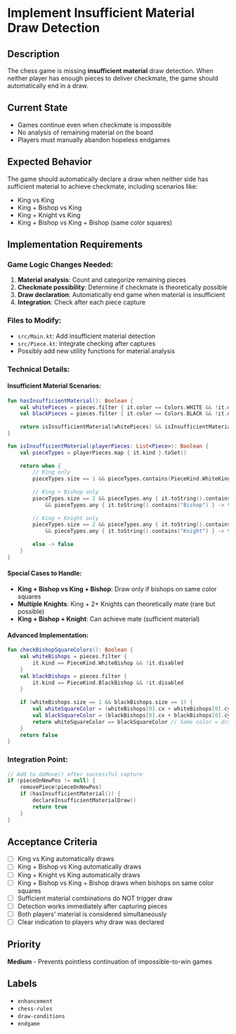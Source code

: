 # Implement Insufficient Material Draw Detection

## Description
The chess game is missing **insufficient material** draw detection. When neither player has enough pieces to deliver checkmate, the game should automatically end in a draw.

## Current State
- Games continue even when checkmate is impossible
- No analysis of remaining material on the board
- Players must manually abandon hopeless endgames

## Expected Behavior
The game should automatically declare a draw when neither side has sufficient material to achieve checkmate, including scenarios like:
- King vs King
- King + Bishop vs King  
- King + Knight vs King
- King + Bishop vs King + Bishop (same color squares)

## Implementation Requirements

### Game Logic Changes Needed:
1. **Material analysis**: Count and categorize remaining pieces
2. **Checkmate possibility**: Determine if checkmate is theoretically possible
3. **Draw declaration**: Automatically end game when material is insufficient
4. **Integration**: Check after each piece capture

### Files to Modify:
- `src/Main.kt`: Add insufficient material detection
- `src/Piece.kt`: Integrate checking after captures
- Possibly add new utility functions for material analysis

### Technical Details:

#### Insufficient Material Scenarios:
```kotlin
fun hasInsufficientMaterial(): Boolean {
    val whitePieces = pieces.filter { it.color == Colors.WHITE && !it.disabled }
    val blackPieces = pieces.filter { it.color == Colors.BLACK && !it.disabled }
    
    return isInsufficientMaterial(whitePieces) && isInsufficientMaterial(blackPieces)
}

fun isInsufficientMaterial(playerPieces: List<Piece>): Boolean {
    val pieceTypes = playerPieces.map { it.kind }.toSet()
    
    return when {
        // King only
        pieceTypes.size == 1 && pieceTypes.contains(PieceKind.WhiteKing || PieceKind.BlackKing) -> true
        
        // King + Bishop only  
        pieceTypes.size == 2 && pieceTypes.any { it.toString().contains("King") } 
            && pieceTypes.any { it.toString().contains("Bishop") } -> true
            
        // King + Knight only
        pieceTypes.size == 2 && pieceTypes.any { it.toString().contains("King") }
            && pieceTypes.any { it.toString().contains("Knight") } -> true
            
        else -> false
    }
}
```

#### Special Cases to Handle:
- **King + Bishop vs King + Bishop**: Draw only if bishops on same color squares
- **Multiple Knights**: King + 2+ Knights can theoretically mate (rare but possible)
- **King + Bishop + Knight**: Can achieve mate (sufficient material)

#### Advanced Implementation:
```kotlin
fun checkBishopSquareColors(): Boolean {
    val whiteBishops = pieces.filter { 
        it.kind == PieceKind.WhiteBishop && !it.disabled 
    }
    val blackBishops = pieces.filter { 
        it.kind == PieceKind.BlackBishop && !it.disabled 
    }
    
    if (whiteBishops.size == 1 && blackBishops.size == 1) {
        val whiteSquareColor = (whiteBishops[0].cx + whiteBishops[0].cy) % 2
        val blackSquareColor = (blackBishops[0].cx + blackBishops[0].cy) % 2
        return whiteSquareColor == blackSquareColor // Same color = draw
    }
    return false
}
```

### Integration Point:
```kotlin
// Add to doMove() after successful capture
if (pieceOnNewPos != null) {
    removePiece(pieceOnNewPos)
    if (hasInsufficientMaterial()) {
        declareInsufficientMaterialDraw()
        return true
    }
}
```

## Acceptance Criteria
- [ ] King vs King automatically draws
- [ ] King + Bishop vs King automatically draws  
- [ ] King + Knight vs King automatically draws
- [ ] King + Bishop vs King + Bishop draws when bishops on same color squares
- [ ] Sufficient material combinations do NOT trigger draw
- [ ] Detection works immediately after capturing pieces
- [ ] Both players' material is considered simultaneously
- [ ] Clear indication to players why draw was declared

## Priority
**Medium** - Prevents pointless continuation of impossible-to-win games

## Labels
- `enhancement`
- `chess-rules`
- `draw-conditions`
- `endgame`